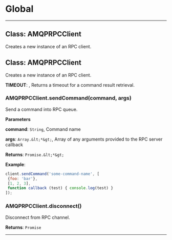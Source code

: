 # Global





* * *

## Class: AMQPRPCClient
Creates a new instance of an RPC client.


## Class: AMQPRPCClient
Creates a new instance of an RPC client.

**TIMEOUT**:  , Returns a timeout for a command result retrieval.
### AMQPRPCClient.sendCommand(command, args) 

Send a command into RPC queue.

**Parameters**

**command**: `String`, Command name

**args**: `Array.&lt;*&gt;`, Array of any arguments provided to the RPC server callback

**Returns**: `Promise.&lt;*&gt;`

**Example**:
```js
client.sendCommand('some-command-name', [
 {foo: 'bar'},
 [1, 2, 3],
 function callback (test) { console.log(test) }
]);
```

### AMQPRPCClient.disconnect() 

Disconnect from RPC channel.

**Returns**: `Promise`



* * *










